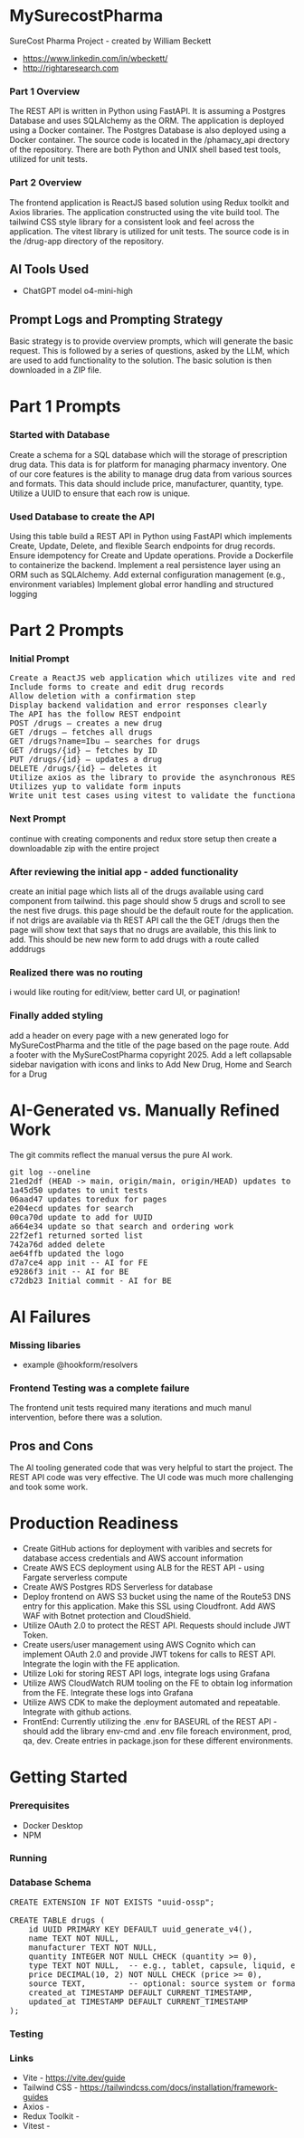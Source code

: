 # MySurecostPharma
SureCost Pharma Project - created by William Beckett
* https://www.linkedin.com/in/wbeckett/
* http://rightaresearch.com



### Part 1 Overview
The REST API is written in Python using FastAPI. It is assuming a Postgres Database and uses SQLAlchemy as the ORM. The application is deployed using a Docker container. The Postgres Database is also deployed using a Docker container. The source code is located in the /phamacy_api drectory of the repository. There are both Python and UNIX shell based test tools, utilized for unit tests.

### Part 2 Overview
The frontend application is ReactJS based solution using Redux toolkit and Axios libraries. The application constructed using the vite build tool. The tailwind CSS style library for a consistent look and feel across the application. The vitest library is utilized for unit tests. The source code is in the /drug-app directory of the repository.

## AI Tools Used
* ChatGPT model o4-mini-high

## Prompt Logs and Prompting Strategy

Basic strategy is to provide overview prompts, which will generate the basic request. This is followed by a series of questions, asked by the LLM, which are used to add functionality to the solution. The basic solution is then downloaded in a ZIP file.

# Part 1 Prompts

### Started with Database
Create a schema for a SQL database which will the storage of prescription drug data. This data is for  platform for managing pharmacy inventory. One of our core features is the ability to manage drug data from various sources and formats. This data should include price, manufacturer, quantity, type. Utilize a UUID to ensure that each row is unique.

### Used Database to create the API
Using this table build a REST API in Python using FastAPI which implements Create, Update, Delete, and flexible Search endpoints for drug records.  Ensure idempotency for Create and Update operations. Provide a Dockerfile to containerize the backend. Implement a real persistence layer using an ORM such as SQLAlchemy. Add external configuration management (e.g., environment variables) Implement global error handling and structured logging


# Part 2 Prompts

### Initial Prompt
<pre>Create a ReactJS web application which utilizes vite and redux toolkit. The application must Display a searchable/filterable list of drugs using your API 
Include forms to create and edit drug records
Allow deletion with a confirmation step
Display backend validation and error responses clearly
The API has the follow REST endpoint
POST /drugs – creates a new drug
GET /drugs – fetches all drugs
GET /drugs?name=Ibu – searches for drugs
GET /drugs/{id} – fetches by ID
PUT /drugs/{id} – updates a drug
DELETE /drugs/{id} – deletes it
Utilize axios as the library to provide the asynchronous REST calls
Utilizes yup to validate form inputs
Write unit test cases using vitest to validate the functionality
</pre>

### Next Prompt
continue with creating components and redux store setup then create a downloadable zip with the entire project

### After reviewing the initial app - added functionality
create an initial page which lists all of the drugs available using card component from tailwind. this page should show 5 drugs and scroll to see the nest five drugs. this page should be the default route for the application. if not drigs are available via th REST API call the the GET /drugs then the page will show text that says that no drugs are available, this this link to add. This should be new new form to add drugs with a route called adddrugs

### Realized there was no routing
i would like routing for edit/view, better card UI, or pagination!

### Finally added styling
add a header on every page with a new generated logo for MySureCostPharma and the title of the page based on the page route. Add a footer with the MySureCostPharma copyright 2025. Add a left collapsable sidebar navigation with icons and links to Add New Drug, Home and Search for a Drug

# AI-Generated vs. Manually Refined Work
The git commits reflect the manual versus the pure AI work. 
<pre>
git log --oneline
21ed2df (HEAD -> main, origin/main, origin/HEAD) updates to readme
1a45d50 updates to unit tests
06aad47 updates toredux for pages
e204ecd updates for search
00ca70d update to add for UUID
a664e34 update so that search and ordering work
22f2ef1 returned sorted list
742a76d added delete
ae64ffb updated the logo
d7a7ce4 app init -- AI for FE
e9286f3 init -- AI for BE
c72db23 Initial commit - AI for BE
</pre>


# AI Failures

### Missing libaries
* example @hookform/resolvers

### Frontend Testing was a complete failure
The frontend unit tests required many iterations and much manul intervention, before there was a solution.

## Pros and Cons
The AI tooling generated code that was very helpful to start the project. The REST API code was very effective. The UI code was much more challenging and took some work. 

# Production Readiness


* Create GitHub actions for deployment with varibles and secrets for database access credentials and AWS account information
* Create AWS ECS deployment using ALB for the REST API - using Fargate serverless compute 
* Create AWS Postgres RDS Serverless for database
* Deploy frontend on AWS S3 bucket using the name of the Route53 DNS entry for this application. Make this SSL using Cloudfront. Add AWS WAF with Botnet protection and CloudShield.
* Utilize OAuth 2.0 to protect the REST API. Requests should include JWT Token.
* Create users/user management using AWS Cognito which can implement OAuth 2.0 and provide JWT tokens for calls to REST API. Integrate the login with the FE application.
* Utilize Loki for storing REST API logs, integrate logs using Grafana
* Utilize AWS CloudWatch RUM tooling on the FE to obtain log information from the FE. Integrate these logs into Grafana
* Utilize AWS CDK to make the deployment automated and repeatable. Integrate with github actions.
* FrontEnd: Currently utilizing the .env for BASEURL of the REST API - should add the library env-cmd and .env file foreach environment, prod, qa, dev. Create entries in package.json for these different environments.


# Getting Started


### Prerequisites

* Docker Desktop
* NPM

### Running


### Database Schema

<pre>CREATE EXTENSION IF NOT EXISTS "uuid-ossp";

CREATE TABLE drugs (
    id UUID PRIMARY KEY DEFAULT uuid_generate_v4(),
    name TEXT NOT NULL,
    manufacturer TEXT NOT NULL,
    quantity INTEGER NOT NULL CHECK (quantity >= 0),
    type TEXT NOT NULL,  -- e.g., tablet, capsule, liquid, etc.
    price DECIMAL(10, 2) NOT NULL CHECK (price >= 0),
    source TEXT,         -- optional: source system or format
    created_at TIMESTAMP DEFAULT CURRENT_TIMESTAMP,
    updated_at TIMESTAMP DEFAULT CURRENT_TIMESTAMP
);
</pre>

### Testing

### Links

* Vite - https://vite.dev/guide
* Tailwind CSS - https://tailwindcss.com/docs/installation/framework-guides
* Axios -
* Redux Toolkit - 
* Vitest -
